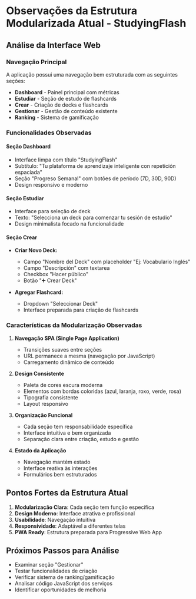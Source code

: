 # Observações da Estrutura Modularizada Atual - StudyingFlash

## Análise da Interface Web

### Navegação Principal
A aplicação possui uma navegação bem estruturada com as seguintes seções:
- **Dashboard** - Painel principal com métricas
- **Estudiar** - Seção de estudo de flashcards
- **Crear** - Criação de decks e flashcards
- **Gestionar** - Gestão de conteúdo existente
- **Ranking** - Sistema de gamificação

### Funcionalidades Observadas

#### Seção Dashboard
- Interface limpa com título "StudyingFlash"
- Subtítulo: "Tu plataforma de aprendizaje inteligente con repetición espaciada"
- Seção "Progreso Semanal" com botões de período (7D, 30D, 90D)
- Design responsivo e moderno

#### Seção Estudiar
- Interface para seleção de deck
- Texto: "Selecciona un deck para comenzar tu sesión de estudio"
- Design minimalista focado na funcionalidade

#### Seção Crear
- **Criar Novo Deck:**
  - Campo "Nombre del Deck" com placeholder "Ej: Vocabulario Inglés"
  - Campo "Descripción" com textarea
  - Checkbox "Hacer público"
  - Botão "➕ Crear Deck"

- **Agregar Flashcard:**
  - Dropdown "Seleccionar Deck"
  - Interface preparada para criação de flashcards

### Características da Modularização Observadas

1. **Navegação SPA (Single Page Application)**
   - Transições suaves entre seções
   - URL permanece a mesma (navegação por JavaScript)
   - Carregamento dinâmico de conteúdo

2. **Design Consistente**
   - Paleta de cores escura moderna
   - Elementos com bordas coloridas (azul, laranja, roxo, verde, rosa)
   - Tipografia consistente
   - Layout responsivo

3. **Organização Funcional**
   - Cada seção tem responsabilidade específica
   - Interface intuitiva e bem organizada
   - Separação clara entre criação, estudo e gestão

4. **Estado da Aplicação**
   - Navegação mantém estado
   - Interface reativa às interações
   - Formulários bem estruturados

## Pontos Fortes da Estrutura Atual

1. **Modularização Clara**: Cada seção tem função específica
2. **Design Moderno**: Interface atrativa e profissional
3. **Usabilidade**: Navegação intuitiva
4. **Responsividade**: Adaptável a diferentes telas
5. **PWA Ready**: Estrutura preparada para Progressive Web App

## Próximos Passos para Análise

- Examinar seção "Gestionar"
- Testar funcionalidades de criação
- Verificar sistema de ranking/gamificação
- Analisar código JavaScript dos serviços
- Identificar oportunidades de melhoria

